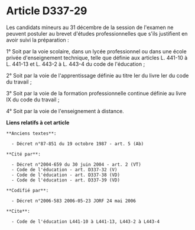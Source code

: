 # Article D337-29

Les candidats mineurs au 31 décembre de la session de l'examen ne peuvent postuler au brevet d'études professionnelles que
s'ils justifient en avoir suivi la préparation :

1° Soit par la voie scolaire, dans un lycée professionnel ou dans une école privée d'enseignement technique, telle que
définie aux articles L. 441-10 à L. 441-13 et L. 443-2 à L. 443-4 du code de l'éducation ;

2° Soit par la voie de l'apprentissage définie au titre Ier du livre Ier du code du travail ;

3° Soit par la voie de la formation professionnelle continue définie au livre IX du code du travail ;

4° Soit par la voie de l'enseignement à distance.

**Liens relatifs à cet article**

	**Anciens textes**:

	  - Décret n°87-851 du 19 octobre 1987 - art. 5 (Ab)

	**Cité par**:

	  - Décret n°2004-659 du 30 juin 2004 - art. 2 (VT)
	  - Code de l'éducation - art. D337-32 (V)
	  - Code de l'éducation - art. D337-38 (VD)
	  - Code de l'éducation - art. D337-39 (VD)

	**Codifié par**:

	  - Décret n°2006-583 2006-05-23 JORF 24 mai 2006

	**Cite**:

	  - Code de l'éducation L441-10 à L441-13, L443-2 à L443-4
